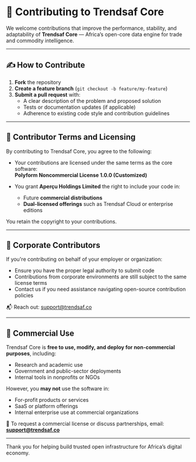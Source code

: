# 🤝 Contributing to Trendsaf Core

We welcome contributions that improve the performance, stability, and adaptability of **Trendsaf Core** — Africa’s open-core data engine for trade and commodity intelligence.

---

## ✍️ How to Contribute

1. **Fork** the repository
2. **Create a feature branch** (`git checkout -b feature/my-feature`)
3. **Submit a pull request** with:
   - A clear description of the problem and proposed solution
   - Tests or documentation updates (if applicable)
   - Adherence to existing code style and contribution guidelines

---

## 📜 Contributor Terms and Licensing

By contributing to Trendsaf Core, you agree to the following:

- Your contributions are licensed under the same terms as the core software:  
  **Polyform Noncommercial License 1.0.0 (Customized)**

- You grant **Aperçu Holdings Limited** the right to include your code in:
  - Future **commercial distributions**
  - **Dual-licensed offerings** such as Trendsaf Cloud or enterprise editions

You retain the copyright to your contributions.

---

## 🏢 Corporate Contributors

If you're contributing on behalf of your employer or organization:

- Ensure you have the proper legal authority to submit code
- Contributions from corporate environments are still subject to the same license terms
- Contact us if you need assistance navigating open-source contribution policies

📬 Reach out: [support@trendsaf.co](mailto:support@trendsaf.co)

---

## 🔐 Commercial Use

Trendsaf Core is **free to use, modify, and deploy for non-commercial purposes**, including:

- Research and academic use
- Government and public-sector deployments
- Internal tools in nonprofits or NGOs

However, you **may not** use the software in:

- For-profit products or services
- SaaS or platform offerings
- Internal enterprise use at commercial organizations

📩 To request a commercial license or discuss partnerships, email:  
**[support@trendsaf.co](mailto:support@trendsaf.co)**

---

Thank you for helping build trusted open infrastructure for Africa’s digital economy.
